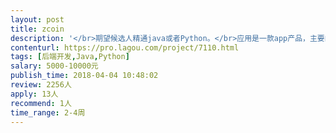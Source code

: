 ```yaml
---                
layout: post       
title: zcoin           
description: '</br>期望候选人精通java或者Python。</br>应用是一款app产品，主要的功能是计步，兑换物品。</br>主要的模块：</br>1、计步，步数转化；</br>2、商城（简易）无物流，支付</br>3、等级，简单规则</br>'     
contenturl: https://pro.lagou.com/project/7110.html      
tags: [后端开发,Java,Python]            
salary: 5000-10000元          
publish_time: 2018-04-04 10:48:02         
review: 2256人                   
apply: 13人                   
recommend: 1人                   
time_range: 2-4周              
---                 
```

